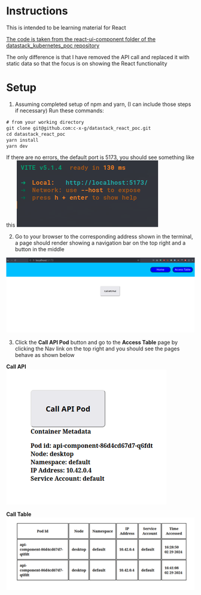 # Instructions

This is intended to be learning material for React

[The code is taken from the react-ui-component folder of the datastack_kubernetes_poc repository](https://github.com/c-x-g/datastack_kubernetes_poc/tree/master/react-ui-component)

The only difference is that I have removed the API call and replaced it with static data so that the focus is on showing the React functionality

# Setup

1. Assuming completed setup of npm and yarn, (I can include those steps if necessary)
   Run these commands:

```
# from your working directory
git clone git@github.com:c-x-g/datastack_react_poc.git
cd datastack_react_poc
yarn install
yarn dev
```

If there are no errors, the default port is 5173, you should see something like this
![alt text](run_yarn_dev_locally.png)

2. Go to your browser to the corresponding address shown in the terminal, a page should render showing a navigation bar on the top right and a button in the middle

![alt text](initial_page.png)

3. Click the **Call API Pod** button and go to the **Access Table** page by clicking the Nav link on the top right and you should see the pages behave as shown below

**Call API**
<br/>
![alt text](call_api.png)

**Call Table**
<br/>
![alt text](call_table.png)
